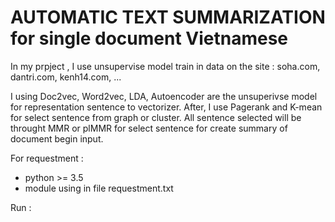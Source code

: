 # AUTOMATIC TEXT SUMMARIZATION for single document Vietnamese

In my prpject ,  I use unsupervise model train in data on the site : soha.com, dantri.com, kenh14.com, ...

I using Doc2vec, Word2vec, LDA, Autoencoder are the unsuperivse model for representation sentence to vectorizer.
After, I use Pagerank and K-mean for select sentence from graph or cluster. 
All sentence selected will be throught MMR or plMMR for select sentence for create summary of document begin input.

For requestment :
   - python >= 3.5
   - module using in file requestment.txt

Run :
    
